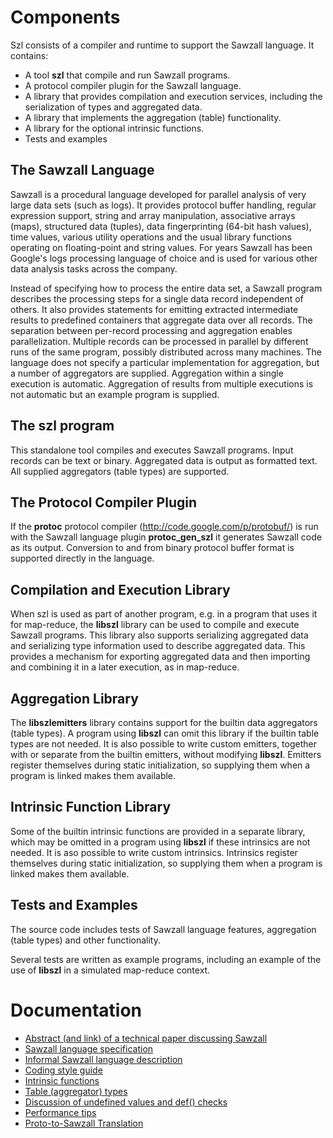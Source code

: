 # Components #

Szl consists of a compiler and runtime to support the Sawzall language.  It contains:

  * A tool **szl** that compile and run Sawzall programs.
  * A protocol compiler plugin for the Sawzall language.
  * A library that provides compilation and execution services, including the serialization of types and aggregated data.
  * A library that implements the aggregation (table) functionality.
  * A library for the optional intrinsic functions.
  * Tests and examples

## The Sawzall Language ##

Sawzall is a procedural language developed for parallel analysis of very large data sets (such as logs). It provides protocol buffer handling, regular expression support, string and array manipulation, associative arrays (maps), structured data (tuples), data fingerprinting (64-bit hash values), time values, various utility operations and the usual library functions operating on floating-point and string values. For years Sawzall has been Google's logs processing language of choice and is used for various other data analysis tasks across the company.

Instead of specifying how to process the entire data set, a Sawzall program describes the processing steps for a single data record independent of others. It also provides statements for emitting extracted intermediate results to predefined containers that aggregate data over all records. The separation between per-record processing and aggregation enables parallelization. Multiple records can be processed in parallel by different runs of the same program, possibly distributed across many machines. The language does not specify a particular implementation for aggregation, but a number of aggregators are supplied.  Aggregation within a single execution is automatic.  Aggregation of results from multiple executions is not automatic but an example program is supplied.

## The **szl** program ##

This standalone tool compiles and executes Sawzall programs.  Input records can be text or binary.  Aggregated data is output as formatted text.  All supplied aggregators (table types) are supported.

## The Protocol Compiler Plugin ##

If the **protoc** protocol compiler (http://code.google.com/p/protobuf/) is run with the Sawzall language plugin **protoc\_gen\_szl** it generates Sawzall code as its output.  Conversion to and from binary protocol buffer format is supported directly in the language.

## Compilation and Execution Library ##

When szl is used as part of another program, e.g. in a program that uses it for map-reduce, the **libszl** library can be used to compile and execute Sawzall programs.  This library also supports serializing aggregated data and serializing type information used to describe aggregated data.  This provides a mechanism for exporting aggregated data and then importing and combining it in a later execution, as in map-reduce.

## Aggregation Library ##

The **libszlemitters** library contains support for the builtin data aggregators (table types).  A program using **libszl** can omit this library if the builtin table types are not needed.  It is also possible to write custom emitters, together with or separate from the builtin emitters, without modifying **libszl**.  Emitters register themselves during static initialization, so supplying them when a program is linked makes them available.

## Intrinsic Function Library ##

Some of the builtin intrinsic functions are provided in a separate library, which may be omitted in a program using **libszl** if these intrinsics are not needed.  It is aso possible to write custom intrinsics.  Intrinsics register themselves during static initialization, so supplying them when a program is linked makes them available.

## Tests and Examples ##

The source code includes tests of Sawzall language features, aggregation (table types) and other functionality.

Several tests are written as example programs, including an example of the use of **libszl** in a simulated map-reduce context.

# Documentation #

  * [Abstract (and link) of a technical paper discussing Sawzall](Interpreting_the_Data.md)
  * [Sawzall language specification](http://szl.googlecode.com/svn/doc/sawzall-spec.html)
  * [Informal Sawzall language description](http://szl.googlecode.com/svn/doc/sawzall-language.html)
  * [Coding style guide](http://szl.googlecode.com/svn/doc/sawzall-style-guide.html)
  * [Intrinsic functions](http://szl.googlecode.com/svn/doc/sawzall-intrinsics.html)
  * [Table (aggregator) types](Sawzall_Table_Types.md)
  * [Discussion of undefined values and def() checks](Sawzall_Undef_Notes.md)
  * [Performance tips](Sawzall_Performance_Tips.md)
  * [Proto-to-Sawzall Translation](Sawzall_Proto_Translation.md)